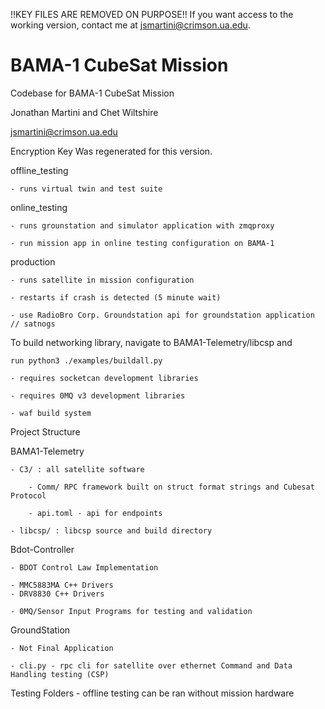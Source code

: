 !!KEY FILES ARE REMOVED ON PURPOSE!!
If you want access to the working version, contact me at jsmartini@crimson.ua.edu.

# BAMA-1 CubeSat Mission

Codebase for BAMA-1 CubeSat Mission

Jonathan Martini and Chet Wiltshire

jsmartini@crimson.ua.edu

Encryption Key Was regenerated for this version.

offline_testing

    - runs virtual twin and test suite

online_testing

    - runs grounstation and simulator application with zmqproxy

    - run mission app in online testing configuration on BAMA-1

production

    - runs satellite in mission configuration

    - restarts if crash is detected (5 minute wait)

    - use RadioBro Corp. Groundstation api for groundstation application // satnogs


To build networking library, navigate to BAMA1-Telemetry/libcsp and 

    run python3 ./examples/buildall.py

    - requires socketcan development libraries

    - requires 0MQ v3 development libraries

    - waf build system

Project Structure

BAMA1-Telemetry

    - C3/ : all satellite software

        - Comm/ RPC framework built on struct format strings and Cubesat Protocol

        - api.toml - api for endpoints

    - libcsp/ : libcsp source and build directory

Bdot-Controller

    - BDOT Control Law Implementation

    - MMC5883MA C++ Drivers
    - DRV8830 C++ Drivers

    - 0MQ/Sensor Input Programs for testing and validation

GroundStation

    - Not Final Application

    - cli.py - rpc cli for satellite over ethernet Command and Data Handling testing (CSP)

Testing Folders
    - offline testing can be ran without mission hardware
